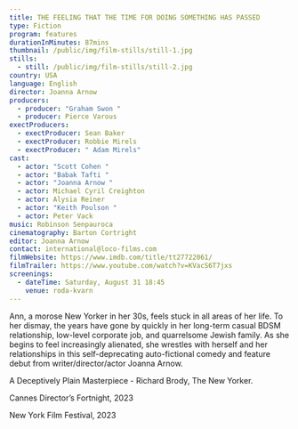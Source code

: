 ```yaml
---
title: THE FEELING THAT THE TIME FOR DOING SOMETHING HAS PASSED
type: Fiction
program: features
durationInMinutes: 87mins
thumbnail: /public/img/film-stills/still-1.jpg
stills:
  - still: /public/img/film-stills/still-2.jpg
country: USA
language: English
director: Joanna Arnow
producers:
  - producer: "Graham Swon "
  - producer: Pierce Varous
exectProducers:
  - exectProducer: Sean Baker
  - exectProducer: Robbie Mirels
  - exectProducer: " Adam Mirels"
cast:
  - actor: "Scott Cohen "
  - actor: "Babak Tafti "
  - actor: "Joanna Arnow "
  - actor: Michael Cyril Creighton
  - actor: Alysia Reiner
  - actor: "Keith Poulson "
  - actor: Peter Vack
music: Robinson Senpauroca
cinematography: Barton Cortright
editor: Joanna Arnow
contact: international@loco-films.com
filmWebsite: https://www.imdb.com/title/tt27722061/
filmTrailer: https://www.youtube.com/watch?v=KVacS6T7jxs
screenings:
  - dateTime: Saturday, August 31 18:45
    venue: roda-kvarn
---
```

​Ann, a morose New Yorker in her 30s, feels stuck in all areas of her life. To her dismay, the years have gone by quickly in her long-term casual BDSM relationship, low-level corporate job, and quarrelsome Jewish family. As she begins to feel increasingly alienated, she wrestles with herself and her relationships in this self-deprecating auto-fictional comedy and feature debut from writer/director/actor Joanna Arnow.

A Deceptively Plain Masterpiece - Richard Brody, The New Yorker.

Cannes Director’s Fortnight, 2023

New York Film Festival, 2023